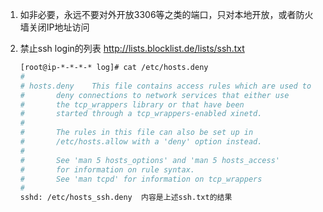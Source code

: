 1. 如非必要，永远不要对外开放3306等之类的端口，只对本地开放，或者防火墙关闭IP地址访问    

2. 禁止ssh login的列表 http://lists.blocklist.de/lists/ssh.txt 

    ```bash
    [root@ip-*-*-*-* log]# cat /etc/hosts.deny 
    #
    # hosts.deny	This file contains access rules which are used to
    #		deny connections to network services that either use
    #		the tcp_wrappers library or that have been
    #		started through a tcp_wrappers-enabled xinetd.
    #
    #		The rules in this file can also be set up in
    #		/etc/hosts.allow with a 'deny' option instead.
    #
    #		See 'man 5 hosts_options' and 'man 5 hosts_access'
    #		for information on rule syntax.
    #		See 'man tcpd' for information on tcp_wrappers
    #
    sshd: /etc/hosts_ssh.deny  内容是上述ssh.txt的结果
    ```
